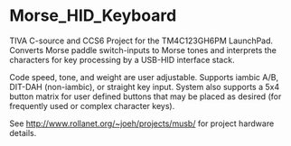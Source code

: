 # Morse_HID_Keyboard
TIVA C-source and CCS6 Project for the TM4C123GH6PM LaunchPad.
Converts Morse paddle switch-inputs to Morse tones and interprets the characters for key processing
by a USB-HID interface stack.

Code speed, tone, and weight are user adjustable.  Supports iambic A/B, DIT-DAH (non-iambic), or straight key input.
System also supports a 5x4 button matrix for user defined buttons that may be placed as desired (for frequently used
or complex character keys).

See http://www.rollanet.org/~joeh/projects/musb/ for project hardware details.
